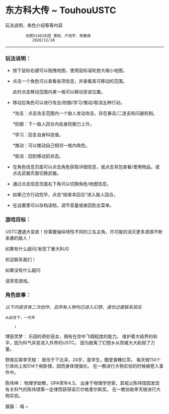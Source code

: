 # 东方科大传 ~ TouhouUSTC

玩法说明、角色介绍等等内容

			 合肥514幻乐团 谭旭、卢浩宇、杨嘉骐
				2020/12/28
---

### 玩法说明：

 - 按下鼠标右键可以拖拽地图，使用鼠标滚轮放大缩小地图。

 - 点击一个角色可以查看各项信息，并查看其可移动的范围。

    此时点击移动范围内某一格可以移动至该位置。

 - 移动后角色可以进行攻击/防御/学习/推动/取消五种行动。

    *攻击：点击攻击范围内一个敌人发动攻击，存在暴击/二连击和闪避机制。

    *防御：下一敌人回合内自身防御力上升。

    *学习：回复自身科技值。

    *推动：可以推动自己相邻一格内角色。

    *取消：回到移动前状态。

 - 在角色信息页面可以点击角色获取详细信息，或点击背包查看/使用物品，或点击武器页面切换武器。

 - 通过点击信息页面右下角可以切换角色/地图信息。

 - 如果己方行动完毕，点击“结束本回合”进入敌人回合。

 - 在设置里可以存档读档，调节音量或者回到主菜单。



### 游戏目标：

USTC遭遇大变故！你需要操纵特性不同的三名主角，尽可能的消灭更多源源不断来袭的敌人！



如果有什么疑问/发现了重大BUG

欢迎联系我们！



如果没有什么疑问

请享受游戏。



### 角色故事：

*以下内容含有二次创作，且所有人物均已进入幻想，请勿过度联系现实*

	从此往下，一光年

		↓


























































博丽灵梦：
乐园的奇妙巫女，拥有在空中飞翔程度的能力。
维护着大结界的和平，因为科气异变进入外界的USTC。
因为脱离了幻想乡从而被大大削弱了力量。

野兽后辈李天梭：
居住于下北泽，24岁，是学生，酷爱昏睡红茶。
每天做114个引体向上和514个俯卧撑，因而身体很强壮。
在一教进行大物实验的时候被卷入事件中。

陈伟坤：
物理学助教，GPA常年4.3。
出身于物理学世家，其祖父陈伟铿因发现有关科气的陈伟铿第一定律而获得诺贝尔格里尔斯奖。
在一教协助李天梭进行大物实验。

猫猫：
喵 ~


